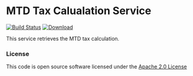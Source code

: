 # MTD Tax Calualation Service

[![Build Status](https://travis-ci.org/hmrc/$name$.svg)](https://travis-ci.org/hmrc/$name$) [ ![Download](https://api.bintray.com/packages/hmrc/releases/$name$/images/download.svg) ](https://bintray.com/hmrc/releases/$name$/_latestVersion)

This service retrieves the MTD tax calculation.

### License

This code is open source software licensed under the [Apache 2.0 License]("http://www.apache.org/licenses/LICENSE-2.0.html")
